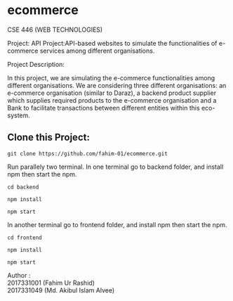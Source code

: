 # ecommerce

CSE 446 (WEB TECHNOLOGIES)

Project: API Project:API-based websites to simulate the functionalities of e-commerce services among different organisations.

Project Description: 

In this project, we are simulating the e-commerce functionalities among different organisations. We are considering three different organisations: 
an e-commerce organisation (similar to Daraz), a backend product supplier which supplies required products to the e-commerce organisation and a 
Bank to facilitate transactions between different entities within this eco-system.

## Clone this Project:

```
git clone https://github.com/fahim-01/ecommerce.git
```

Run parallely two terminal. 
In one terminal go to backend folder, and install npm then start the npm.

```
cd backend
```
```
npm install
```
```
npm start
```

In another terminal go to frontend folder, and install npm then start the npm.

```
cd frontend
```
```
npm install
```
```
npm start
```


Author :<br>
2017331001 (Fahim Ur Rashid)<br>
2017331049 (Md. Akibul Islam Alvee)
